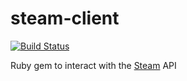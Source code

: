 steam-client
============

[![Build Status](https://secure.travis-ci.org/BrianMMcClain/steam-client-ruby.png)](https://travis-ci.org/BrianMMcClain/steam-client-ruby)

Ruby gem to interact with the [Steam](http://steampowered.com) API